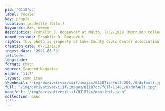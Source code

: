 ```yaml
---
pid: '01187cc'
label: People
key: people
location: Leadville (Colo.)
keywords: Men, Women
description: Franklin D. Roosevelt at Malta, 7/12/1938 (Morrison collection)
named_persons: Franklin D. Roosevelt
rights: This photo is property of Lake County Civic Center Association.
creation_date: 07/12/1938
ingest_date: '2021-03-30'
latitude: 
longitude: 
format: Photo
source: Scanned Negative
order: '1117'
layout: cmhc_item
thumbnail: "/img/derivatives/iiif/images/01187cc/full/250,/0/default.jpg"
full: "/img/derivatives/iiif/images/01187cc/full/1140,/0/default.jpg"
manifest: "/img/derivatives/iiif/01187cc/manifest.json"
collection: cmhc
! '': 
---
```

